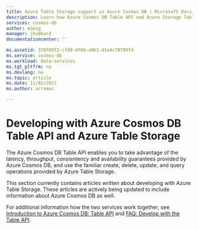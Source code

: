 ```yaml
---
title: Azure Table Storage support in Azure Cosmos DB | Microsoft Docs
description: Learn how Azure Cosmos DB Table API and Azure Storage Tables work together.
services: cosmos-db
author: mimig
manager: jhubbard
documentationcenter: ''

ms.assetid: 378f00f2-cfd9-4f6b-a9b1-d1e4c70799fd
ms.service: cosmos-db
ms.workload: data-services
ms.tgt_pltfrm: na
ms.devlang: na
ms.topic: article
ms.date: 11/01/2017
ms.author: arramac

---
```


# Developing with Azure Cosmos DB Table API and Azure Table Storage

The Azure Cosmos DB Table API enables you to take advantage of the latency, throughput, consisntency and availability guarantees provided by Azure Cosmos DB, and use the familiar create, delete, update, and query operations provided by Azure Table Storage. 

This section currently contains articles written about developing with Azure Table Storage. These articles are actively being updated to include information about Azure Cosmos DB as well. 

For additional information how the two services work together, see [Introduction to Azure Cosmos DB: Table API](table-introduction.md) and [FAQ: Develop with the Table API](faq.md#develop-with-the-table-api-preview). 


